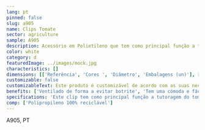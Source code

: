 ```yaml
---
lang: pt
pinned: false
slug: a905
name: Clips Tomate
sector: agriculture
sample: A905
description: Acessório em Polietileno que tem como principal função a tutoragem fruticola.
color: white
category: d
featuredImage: ../images/mock.jpg
characteristics: []
dimensions: [['Referência', 'Cores ', 'Diâmetro', 'Embalagens (un)'], ['Clip nº 23', 'Branco, Preto', '23', '11000'], ['Clip nº 25', 'Branco, Preto', '25', '9000']]
customizable: false
customizableText: Este produto é customizável de acordo com as suas necessidades. Contacte-nos para mais informações.
benefits: ['Ventilado de forma a evitar botrite', 'Tem uma cómoda e fácil abertura', 'Não desliza sobre o fio tutor', 'Reutilizável em cada temporada']
specifications: 'Este clip tem como principal função a tutoragem do tomate, pepino, beringela, outros.'
comp: ['Polipropileno 100% reciclável']
---
```


A905, PT
